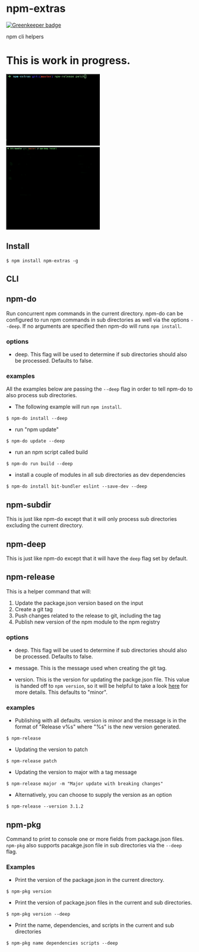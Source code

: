 # npm-extras

[![Greenkeeper badge](https://badges.greenkeeper.io/MiguelCastillo/npm-extras.svg)](https://greenkeeper.io/)

npm cli helpers


# This is work in progress.

<img src="https://raw.githubusercontent.com/MiguelCastillo/npm-extras/master/img/npm-release.gif" width="50%"></img>
<img src="https://raw.githubusercontent.com/MiguelCastillo/npm-extras/master/img/npm-deep.gif" width="50%"></img>


## Install

```
$ npm install npm-extras -g
```


## CLI

## npm-do

Run concurrent npm commands in the current directory. npm-do can be configured to run npm commands in sub directories as well via the options `--deep`. If no arguments are specified then npm-do will runs `npm install`.

### options

- deep. This flag will be used to determine if sub directories should also be processed. Defaults to false.

### examples

All the examples below are passing the `--deep` flag in order to tell npm-do to also process sub directories.

- The following example will run `npm install`.

```
$ npm-do install --deep
```

- run "npm update"

```
$ npm-do update --deep
```

- run an npm script called build

```
$ npm-do run build --deep
```

- install a couple of modules in all sub directories as dev dependencies

```
$ npm-do install bit-bundler eslint --save-dev --deep
```


## npm-subdir

This is just like npm-do except that it will only process sub directories excluding the current directory.

## npm-deep

This is just like npm-do except that it will have the `deep` flag set by default.

## npm-release

This is a helper command that will:

1. Update the package.json version based on the input
2. Create a git tag
3. Push changes related to the release to git, including the tag
4. Publish new version of the npm module to the npm registry

### options

- deep. This flag will be used to determine if sub directories should also be processed. Defaults to false.

- message. This is the message used when creating the git tag.

- version. This is the version for updating the packge.json file. This value is handed off to `npm version`, so it will be helpful to take a look [here](https://docs.npmjs.com/cli/version) for more details. This defaults to "minor".


### examples


- Publishing with all defaults. version is minor and the message is in the format of "Release v%s" where "%s" is the new version generated.

```
$ npm-release
```

- Updating the version to patch

```
$ npm-release patch
```

- Updating the version to major with a tag message

```
$ npm-release major -m "Major update with breaking changes"
```

- Alternatively, you can choose to supply the version as an option

```
$ npm-release --version 3.1.2
```


## npm-pkg

Command to print to console one or more fields from package.json files. `npm-pkg` also supports pacakge.json file in sub directories via the `--deep` flag.

### Examples

- Print the version of the package.json in the current directory.

```
$ npm-pkg version
```

- Print the version of package.json files in the current and sub directories.

```
$ npm-pkg version --deep
```

- Print the name, dependencies, and scripts in the current and sub directories

```
$ npm-pkg name dependencies scripts --deep
```

